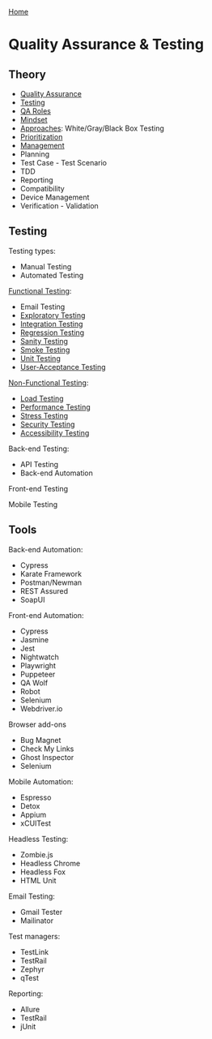 [Home](./README.md)

# Quality Assurance & Testing

## Theory

- [Quality Assurance](./qa.md)
- [Testing](./testing.md)
- [QA Roles](./roles.md)
- [Mindset](./mindset.md)
- [Approaches](./approach.md): White/Gray/Black Box Testing
- [Prioritization](./prioritization.md)
- [Management](./mgmt.md)
- Planning
- Test Case - Test Scenario
- TDD
- Reporting
- Compatibility
- Device Management
- Verification - Validation

## Testing

Testing types:
- Manual Testing
- Automated Testing

[Functional Testing](./testing.functional.md):
- Email Testing
- [Exploratory Testing](./testing.exploratory.md)
- [Integration Testing](./testing.integration.md)
- [Regression Testing](./testing.regression.md)
- [Sanity Testing](./testing.sanity.md)
- [Smoke Testing](./testing.smoke.md)
- [Unit Testing](./testing.unit.md)
- [User-Acceptance Testing](./testing.uat.md)

[Non-Functional Testing](./testing.non-functional.md):
- [Load Testing](./testing.load.md)
- [Performance Testing](./testing.performance.md)
- [Stress Testing](./testing.stress.md)
- [Security Testing](./testing.security.md)
- [Accessibility Testing](./testing.accessibility.md)

Back-end Testing:
- API Testing
- Back-end Automation

Front-end Testing

Mobile Testing

## Tools

Back-end Automation:
- Cypress
- Karate Framework
- Postman/Newman
- REST Assured
- SoapUI

Front-end Automation: 
- Cypress
- Jasmine
- Jest
- Nightwatch
- Playwright
- Puppeteer
- QA Wolf
- Robot
- Selenium
- Webdriver.io

Browser add-ons
- Bug Magnet
- Check My Links
- Ghost Inspector
- Selenium

Mobile Automation:
- Espresso
- Detox
- Appium
- xCUITest

Headless Testing:
- Zombie.js
- Headless Chrome
- Headless Fox
- HTML Unit

Email Testing:
- Gmail Tester
- Mailinator

Test managers:
- TestLink
- TestRail
- Zephyr
- qTest

Reporting:
- Allure
- TestRail
- jUnit
